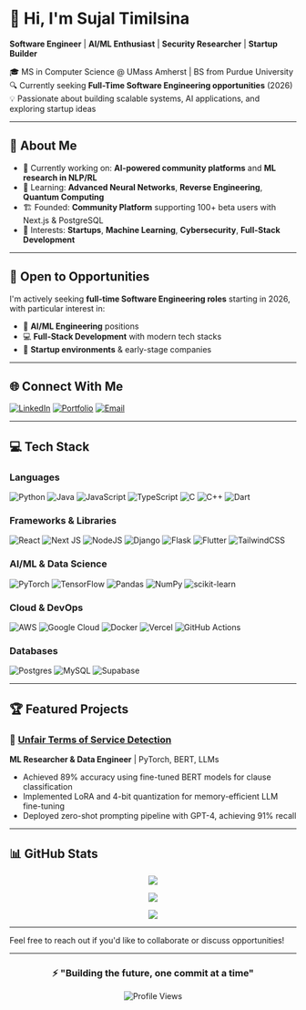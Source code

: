 # 👋 Hi, I'm Sujal Timilsina

**Software Engineer** | **AI/ML Enthusiast** | **Security Researcher** | **Startup Builder**

🎓 MS in Computer Science @ UMass Amherst | BS from Purdue University  
🔍 Currently seeking **Full-Time Software Engineering opportunities** (2026)  
💡 Passionate about building scalable systems, AI applications, and exploring startup ideas

---

## 🚀 About Me

- 🔭 Currently working on: **AI-powered community platforms** and **ML research in NLP/RL**
- 🌱 Learning: **Advanced Neural Networks**, **Reverse Engineering**, **Quantum Computing**
- 🏗️ Founded: **Community Platform** supporting 100+ beta users with Next.js & PostgreSQL
- 🎯 Interests: **Startups**, **Machine Learning**, **Cybersecurity**, **Full-Stack Development**

---

## 💼 Open to Opportunities

I'm actively seeking **full-time Software Engineering roles** starting in 2026, with particular interest in:
- 🤖 **AI/ML Engineering** positions
- 💻 **Full-Stack Development** with modern tech stacks
- 🚀 **Startup environments** & early-stage companies

---

## 🌐 Connect With Me

[![LinkedIn](https://img.shields.io/badge/LinkedIn-%230077B5.svg?logo=linkedin&logoColor=white)](https://linkedin.com/in/sujal-timilsina) 
[![Portfolio](https://img.shields.io/badge/Portfolio-%23000000.svg?logo=firefox&logoColor=white)](https://your-portfolio-link.com)
[![Email](https://img.shields.io/badge/Email-D14836?logo=gmail&logoColor=white)](mailto:Stimilsina2034@gmail.com)

---

## 💻 Tech Stack

### Languages
![Python](https://img.shields.io/badge/python-3670A0?style=for-the-badge&logo=python&logoColor=ffdd54)
![Java](https://img.shields.io/badge/java-%23ED8B00.svg?style=for-the-badge&logo=openjdk&logoColor=white)
![JavaScript](https://img.shields.io/badge/javascript-%23323330.svg?style=for-the-badge&logo=javascript&logoColor=%23F7DF1E)
![TypeScript](https://img.shields.io/badge/typescript-%23007ACC.svg?style=for-the-badge&logo=typescript&logoColor=white)
![C](https://img.shields.io/badge/c-%2300599C.svg?style=for-the-badge&logo=c&logoColor=white)
![C++](https://img.shields.io/badge/c++-%2300599C.svg?style=for-the-badge&logo=c%2B%2B&logoColor=white)
![Dart](https://img.shields.io/badge/dart-%230175C2.svg?style=for-the-badge&logo=dart&logoColor=white)

### Frameworks & Libraries
![React](https://img.shields.io/badge/react-%2320232a.svg?style=for-the-badge&logo=react&logoColor=%2361DAFB)
![Next JS](https://img.shields.io/badge/Next-black?style=for-the-badge&logo=next.js&logoColor=white)
![NodeJS](https://img.shields.io/badge/node.js-6DA55F?style=for-the-badge&logo=node.js&logoColor=white)
![Django](https://img.shields.io/badge/django-%23092E20.svg?style=for-the-badge&logo=django&logoColor=white)
![Flask](https://img.shields.io/badge/flask-%23000.svg?style=for-the-badge&logo=flask&logoColor=white)
![Flutter](https://img.shields.io/badge/Flutter-%2302569B.svg?style=for-the-badge&logo=Flutter&logoColor=white)
![TailwindCSS](https://img.shields.io/badge/tailwindcss-%2338B2AC.svg?style=for-the-badge&logo=tailwind-css&logoColor=white)

### AI/ML & Data Science
![PyTorch](https://img.shields.io/badge/PyTorch-%23EE4C2C.svg?style=for-the-badge&logo=PyTorch&logoColor=white)
![TensorFlow](https://img.shields.io/badge/TensorFlow-%23FF6F00.svg?style=for-the-badge&logo=TensorFlow&logoColor=white)
![Pandas](https://img.shields.io/badge/pandas-%23150458.svg?style=for-the-badge&logo=pandas&logoColor=white)
![NumPy](https://img.shields.io/badge/numpy-%23013243.svg?style=for-the-badge&logo=numpy&logoColor=white)
![scikit-learn](https://img.shields.io/badge/scikit--learn-%23F7931E.svg?style=for-the-badge&logo=scikit-learn&logoColor=white)

### Cloud & DevOps
![AWS](https://img.shields.io/badge/AWS-%23FF9900.svg?style=for-the-badge&logo=amazon-aws&logoColor=white)
![Google Cloud](https://img.shields.io/badge/GoogleCloud-%234285F4.svg?style=for-the-badge&logo=google-cloud&logoColor=white)
![Docker](https://img.shields.io/badge/docker-%230db7ed.svg?style=for-the-badge&logo=docker&logoColor=white)
![Vercel](https://img.shields.io/badge/vercel-%23000000.svg?style=for-the-badge&logo=vercel&logoColor=white)
![GitHub Actions](https://img.shields.io/badge/github%20actions-%232671E5.svg?style=for-the-badge&logo=githubactions&logoColor=white)

### Databases
![Postgres](https://img.shields.io/badge/postgres-%23316192.svg?style=for-the-badge&logo=postgresql&logoColor=white)
![MySQL](https://img.shields.io/badge/mysql-4479A1.svg?style=for-the-badge&logo=mysql&logoColor=white)
![Supabase](https://img.shields.io/badge/Supabase-3ECF8E?style=for-the-badge&logo=supabase&logoColor=white)

---

## 🏆 Featured Projects

### 🤖 [Unfair Terms of Service Detection](https://github.com/Stimils02/UnfairTOSAgreementsDetection)
**ML Researcher & Data Engineer** | PyTorch, BERT, LLMs
- Achieved 89% accuracy using fine-tuned BERT models for clause classification
- Implemented LoRA and 4-bit quantization for memory-efficient LLM fine-tuning
- Deployed zero-shot prompting pipeline with GPT-4, achieving 91% recall

---

## 📊 GitHub Stats

<div align="center">
  
![](https://github-readme-stats.vercel.app/api?username=stimils02&theme=tokyonight&hide_border=false&include_all_commits=true&count_private=true)

![](https://github-readme-streak-stats.herokuapp.com/?user=stimils02&theme=tokyonight&hide_border=false)

![](https://github-readme-stats.vercel.app/api/top-langs/?username=stimils02&theme=tokyonight&hide_border=false&include_all_commits=true&count_private=true&layout=compact)

</div>

---

Feel free to reach out if you'd like to collaborate or discuss opportunities!

---

<div align="center">
  
### ⚡ "Building the future, one commit at a time"

![Profile Views](https://komarev.com/ghpvc/?username=stimils02&color=blueviolet)

</div>

